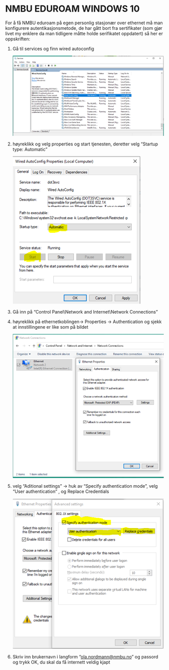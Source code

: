 # NMBU EDUROAM WINDOWS 10

For å få NMBU eduroam på egen personlig stasjonær over ethernet må man konfigurere autentikasjonsmetode, de har gått bort fra sertifikater (som gjør livet my enklere da man tidligere måtte holde serifikatet oppdatert) så her er oppskriften:

1. Gå til services og finn wired autoconfig

    ![Untitled](NMBU%20EDUROAM%20WINDOWS%2010/Untitled.png)

1. høyreklikk og velg properties og start tjenesten, deretter velg “Startup type: Automatic”

    ![Untitled](NMBU%20EDUROAM%20WINDOWS%2010/Untitled%201.png)

1. Gå inn på  “Control Panel\Network and Internet\Network Connections”

1. høyreklikk på ethernetkoblingen→ Properties → Authentication og sjekk at innstillingene er like som på bildet

    ![Untitled](NMBU%20EDUROAM%20WINDOWS%2010/Untitled%202.png)

1. velg “Aditional settings” → huk av  “Specify authentication mode”, velg “User authentication” , og Replace Credentials

    ![Untitled](NMBU%20EDUROAM%20WINDOWS%2010/Untitled%204.png)

1. Skriv inn brukernavn i langform “ola.nordmann@nmbu.no” og passord og trykk OK, du skal da få internett veldig kjapt
